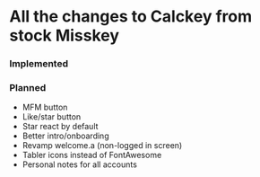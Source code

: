 # All the changes to Calckey from stock Misskey

### Implemented

### Planned
- MFM button
- Like/star button
- Star react by default
- Better intro/onboarding
- Revamp welcome.a (non-logged in screen)
- Tabler icons instead of FontAwesome
- Personal notes for all accounts
